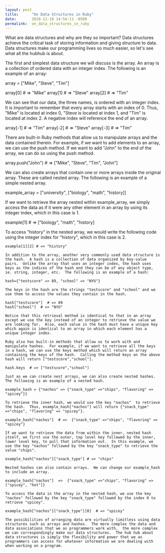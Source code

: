 ```yaml
---
layout: post
title:      "On Data Structures in Ruby"
date:       2018-11-10 14:54:11 -0500
permalink:  on_data_structures_in_ruby
---
```



What are data structures and why are they so important?  Data structures achieve the critical task of storing information and giving structure to data.  Data structures make our programming lives so much easier, so let's see what all the hubhub is about.

The first and simplest data structure we will discuss is the array.  An array is a collection of ordered data with an integer index.  The following is an example of an array:   

array = ["Mike", "Steve", "Tim"]

array[0]  # => "Mike"
array[1]  # => "Steve"
array[2]  # => "Tim"   

We can see that our data, the three names, is ordered with an integer index.  It is important to remember that every array starts with an index of 0.  Thus,  "Mike" is located at index 0, "Steve is located at index 1, and "Tim" is located at index 2.  A negative index will reference the end of an array.

array[-1]  # => "Tim"
array[-2]  # => "Steve"
array[-3]  # => "Tim"

There are built-in Ruby methods that allow us to manipulate arrays and the data contained therein.  For example, if we want to add elements to an array, we can use the push method.  If we want to add "John" to the end of the array, we can do so using the push method.

array.push("John")  # => ["Mike", "Steve", "Tim", "John"]

We can also create arrays that contain one or more arrays inside the original array.  These are called nested array.  The following is an example of a simple nested array.

example_array = ["university", ["biology", "math", "history]]

If we want to retrieve the array nested within example_array, we simply access the data as if it were any other element in an array by using its integer index, which in this case is 1.

example[1] # => ["biology", "math", "history]

To access "history" in the nested array, we would write the following code using the integer index for "history", which in this case is 2.
```
example[1][2] # => "history"

In addition to the array, another very commonly used data structure is the hash.  A hash is a collection of data organized by key-value pairs.  Unlike the array that uses an integer index, the hash uses keys as the indices of the hash and they can be of any object type, ie. string, integer, etc.  The following is an example of a hash:

hash={"testscore" => 89, "school" => "NYU"}

The keys in the hash are the strings "testscore" and "school" and we use them to access the values they contain in the hash.

hash["testscore"]  # => 89
hash["school"]  # => "NYU"

Notice that this retrieval method is identical to that in an array except we use the key instead of an integer to retrieve the value we are looking for.  Also, each value in the hash must have a unique key which again is identical to an array in which each element has a unique integer index.

Ruby also has built-in methods that allow us to work with and manipulate hashes.  For example, if we want to retrieve all the keys in a hash, we can use the keys method which will return an array containing the keys of the hash.  Calling the method keys on the above hash will return ["testscore","school"].

hash.keys  # => ["testscore","school"]

Just as we can create nest arrays, we can also create nested hashes.  The following is an example of a nested hash.

example_hash = {"nachos" => {"snack_type" =>"chips", "flavoring" => "spicey"}}

To retrieve the inner hash, we would use the key "nachos"  to retrieve the hash.  Thus, example_hash["nachos"] will return {"snack_type" =>"chips", "flavoring" => "spicey"}.

example_hash["nachos"]  # =>  {"snack_type" =>"chips", "flavoring" => "spicey"}  

If we want to retrieve the data from within the inner, nested hash itself, we first use the outer, top level key followed by the inner, lower level key, to pull that information out.  In this example, we use the key "nachos" followed by the key "snack_type" to retrieve the value "chips".

example_hash["nachos"]["snack_type"] # => "chips"  

Nested hashes can also contain arrays.  We can change our example_hash to include an array.

example_hash["nachos"]  =>  {"snack_type" =>"chips", "flavoring" => ["spicey", "hot"]} 

To access the data in the array in the nested hash, we use the key "nachos" followed by the key "snack_type" followed by the index 0 to retrieve "spicey".

example_hash["nachos"]["snack_type"][0]  # => "spicey"

The possibilities of arranging data are virtually limitless using data structures such as arrays and hashes.  The more complex the data and data associations that we as programmers work with,  the more complex we can correspondingly make our data structures.  The hub hub about data structures is simply the flexibility and power that we as programmers can access for whatever information we are dealing with when working on a program.













































